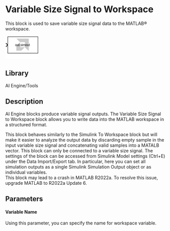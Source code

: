 # Variable Size Signal to Workspace

This block is used to save variable size signal data to the MATLAB® workspace.

  
![](./Images/block.png)  

## Library

AI Engine/Tools

## Description

AI Engine blocks produce variable signal outputs. The Variable Size
Signal to Workspace block allows you to write data into the MATLAB
workspace in a structured format.

<div class="noteBox">
This block behaves similarly to the Simulink To Workspace block but
will make it easier to analyze the output data by discarding empty
sample in the input variable size signal and concatenating valid samples
into a MATALB vector. This block can only be connected to a variable
size signal. The settings of the block can be accessed from Simulink
Model settings (Ctrl+E) under the Data Import/Export tab. In particular,
here you can set all simulation outputs as a single Simulink Simulation
Output object or as individual variables.
</div>

<div class="noteBox">
This block may lead to a crash in MATLAB R2022a. To resolve this issue, upgrade MATLAB to R2022a Update 6.
</div>

## Parameters

#### Variable Name  
Using this parameter, you can specify the name for workspace variable.


